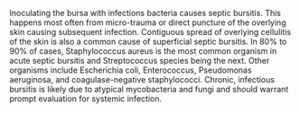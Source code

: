 Inoculating the bursa with infections bacteria causes septic bursitis. This happens most often from micro-trauma or direct puncture of the overlying skin causing subsequent infection. Contiguous spread of overlying cellulitis of the skin is also a common cause of superficial septic bursitis. In 80% to 90% of cases, Staphylococcus aureus is the most common organism in acute septic bursitis and Streptococcus species being the next. Other organisms include Escherichia coli, Enterococcus, Pseudomonas aeruginosa, and coagulase-negative staphylococci. Chronic, infectious bursitis is likely due to atypical mycobacteria and fungi and should warrant prompt evaluation for systemic infection.